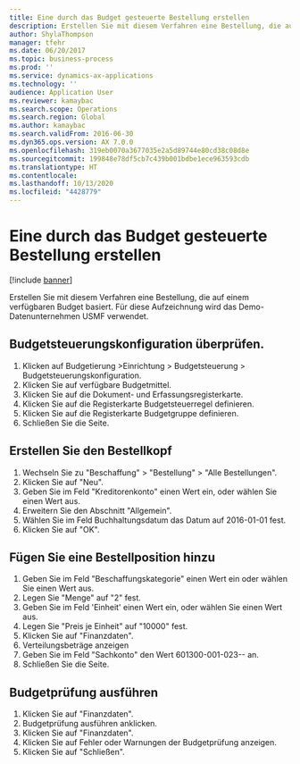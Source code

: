 ```yaml
---
title: Eine durch das Budget gesteuerte Bestellung erstellen
description: Erstellen Sie mit diesem Verfahren eine Bestellung, die auf einem verfügbaren Budget basiert.
author: ShylaThompson
manager: tfehr
ms.date: 06/20/2017
ms.topic: business-process
ms.prod: ''
ms.service: dynamics-ax-applications
ms.technology: ''
audience: Application User
ms.reviewer: kamaybac
ms.search.scope: Operations
ms.search.region: Global
ms.author: kamaybac
ms.search.validFrom: 2016-06-30
ms.dyn365.ops.version: AX 7.0.0
ms.openlocfilehash: 319eb0070a3677035e2a5d89744e80cd38c08d8e
ms.sourcegitcommit: 199848e78df5cb7c439b001bdbe1ece963593cdb
ms.translationtype: HT
ms.contentlocale: 
ms.lasthandoff: 10/13/2020
ms.locfileid: "4428779"
---
```

# <a name="create-a-purchase-order-governed-by-budget"></a>Eine durch das Budget gesteuerte Bestellung erstellen

[!include [banner](../../includes/banner.md)]

Erstellen Sie mit diesem Verfahren eine Bestellung, die auf einem verfügbaren Budget basiert. Für diese Aufzeichnung wird das Demo-Datenunternehmen USMF verwendet.


## <a name="review-the-budget-control-configuration"></a>Budgetsteuerungskonfiguration überprüfen.
1. Klicken auf Budgetierung >Einrichtung > Budgetsteuerung > Budgetsteuerungskonfiguration.
2. Klicken Sie auf verfügbare Budgetmittel.
3. Klicken Sie auf die Dokument- und Erfassungsregisterkarte.
4. Klicken Sie auf die Registerkarte Budgetsteuerregel definieren.
5. Klicken Sie auf die Registerkarte Budgetgruppe definieren.
6. Schließen Sie die Seite.

## <a name="create-the-purchase-order-header"></a>Erstellen Sie den Bestellkopf
1. Wechseln Sie zu "Beschaffung" > "Bestellung" > "Alle Bestellungen".
2. Klicken Sie auf "Neu".
3. Geben Sie im Feld "Kreditorenkonto" einen Wert ein, oder wählen Sie einen Wert aus.
4. Erweitern Sie den Abschnitt "Allgemein".
5. Wählen Sie im Feld Buchhaltungsdatum das Datum auf 2016-01-01 fest.
6. Klicken Sie auf "OK".

## <a name="add-a-purchase-order-line"></a>Fügen Sie eine Bestellposition hinzu
1. Geben Sie im Feld "Beschaffungskategorie" einen Wert ein oder wählen Sie einen Wert aus.
2. Legen Sie "Menge" auf "2" fest.
3. Geben Sie im Feld 'Einheit' einen Wert ein, oder wählen Sie einen Wert aus.
4. Legen Sie "Preis je Einheit" auf "10000" fest.
5. Klicken Sie auf "Finanzdaten".
6. Verteilungsbeträge anzeigen
7. Geben Sie im Feld "Sachkonto" den Wert 601300-001-023-- an.
8. Schließen Sie die Seite.

## <a name="perform-budget-checking"></a>Budgetprüfung ausführen
1. Klicken Sie auf "Finanzdaten".
2. Budgetprüfung ausführen anklicken.
3. Klicken Sie auf "Finanzdaten".
4. Klicken Sie auf Fehler oder Warnungen der Budgetprüfung anzeigen.
5. Klicken Sie auf "Schließen".

